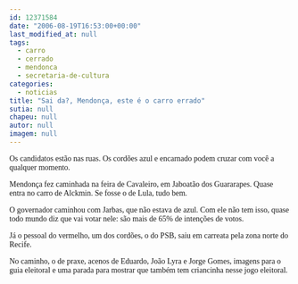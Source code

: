```yaml
---
id: 12371584
date: "2006-08-19T16:53:00+00:00"
last_modified_at: null
tags:
  - carro
  - cerrado
  - mendonca
  - secretaria-de-cultura
categories:
  - noticias
title: "Sai da?, Mendonça, este é o carro errado"
sutia: null
chapeu: null
autor: null
imagem: null
---
```

<p><P><FONT face=Verdana>Os candidatos estão nas ruas. Os cordões azul e encarnado podem cruzar com você a qualquer momento.</FONT></P></p>
<p><P><FONT face=Verdana>Mendonça fez caminhada na feira de Cavaleiro, em Jaboatão dos Guararapes. Quase entra no carro de Alckmin.&nbsp;Se fosse o de&nbsp;Lula, tudo bem.</FONT></P></p>
<p><P><FONT face=Verdana>O governador caminhou com Jarbas, que não estava de azul. Com ele não tem isso, quase todo mundo diz que vai votar nele: são&nbsp;mais de 65%&nbsp;de intenções de votos.</FONT></P></p>
<p><P><FONT face=Verdana>Já o pessoal do vermelho, um dos cordões, o do PSB, saiu em carreata pela zona norte do Recife.</FONT></P></p>
<p><P><FONT face=Verdana>No caminho, o de praxe, acenos de Eduardo, João Lyra e Jorge Gomes, imagens para o guia eleitoral e uma parada para mostrar que também tem criancinha nesse jogo eleitoral.</FONT></P> </p>
